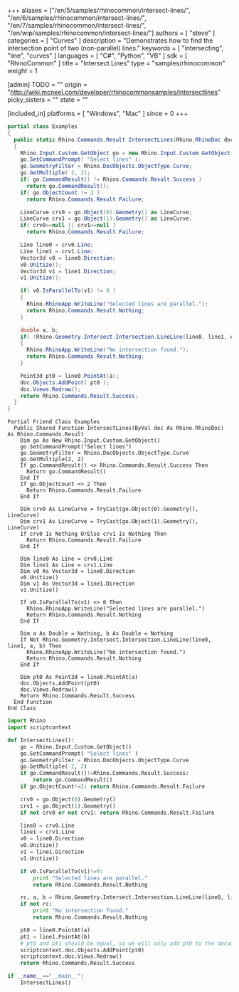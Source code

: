 +++
aliases = ["/en/5/samples/rhinocommon/intersect-lines/", "/en/6/samples/rhinocommon/intersect-lines/", "/en/7/samples/rhinocommon/intersect-lines/", "/en/wip/samples/rhinocommon/intersect-lines/"]
authors = [ "steve" ]
categories = [ "Curves" ]
description = "Demonstrates how to find the intersection point of two (non-parallel) lines."
keywords = [ "intersecting", "line", "curves" ]
languages = [ "C#", "Python", "VB" ]
sdk = [ "RhinoCommon" ]
title = "Intersect Lines"
type = "samples/rhinocommon"
weight = 1

[admin]
TODO = ""
origin = "http://wiki.mcneel.com/developer/rhinocommonsamples/intersectlines"
picky_sisters = ""
state = ""

[included_in]
platforms = [ "Windows", "Mac" ]
since = 0
+++

<div class="codetab-content" id="cs">

```cs
partial class Examples
{
  public static Rhino.Commands.Result IntersectLines(Rhino.RhinoDoc doc)
  {
    Rhino.Input.Custom.GetObject go = new Rhino.Input.Custom.GetObject();
    go.SetCommandPrompt( "Select lines" );
    go.GeometryFilter = Rhino.DocObjects.ObjectType.Curve;
    go.GetMultiple( 2, 2);
    if( go.CommandResult() != Rhino.Commands.Result.Success )
      return go.CommandResult();
    if( go.ObjectCount != 2 )
      return Rhino.Commands.Result.Failure;

    LineCurve crv0 = go.Object(0).Geometry() as LineCurve;
    LineCurve crv1 = go.Object(1).Geometry() as LineCurve;
    if( crv0==null || crv1==null )
      return Rhino.Commands.Result.Failure;

    Line line0 = crv0.Line;
    Line line1 = crv1.Line;
    Vector3d v0 = line0.Direction;
    v0.Unitize();
    Vector3d v1 = line1.Direction;
    v1.Unitize();

    if( v0.IsParallelTo(v1) != 0 )
    {
      Rhino.RhinoApp.WriteLine("Selected lines are parallel.");
      return Rhino.Commands.Result.Nothing;
    }

    double a, b;
    if( !Rhino.Geometry.Intersect.Intersection.LineLine(line0, line1, out a, out b))
    {
      Rhino.RhinoApp.WriteLine("No intersection found.");
      return Rhino.Commands.Result.Nothing;
    }

    Point3d pt0 = line0.PointAt(a);
    doc.Objects.AddPoint( pt0 );
    doc.Views.Redraw();
    return Rhino.Commands.Result.Success;
  }
}
```

</div>


<div class="codetab-content" id="vb">

```vbnet
Partial Friend Class Examples
  Public Shared Function IntersectLines(ByVal doc As Rhino.RhinoDoc) As Rhino.Commands.Result
	Dim go As New Rhino.Input.Custom.GetObject()
	go.SetCommandPrompt("Select lines")
	go.GeometryFilter = Rhino.DocObjects.ObjectType.Curve
	go.GetMultiple(2, 2)
	If go.CommandResult() <> Rhino.Commands.Result.Success Then
	  Return go.CommandResult()
	End If
	If go.ObjectCount <> 2 Then
	  Return Rhino.Commands.Result.Failure
	End If

	Dim crv0 As LineCurve = TryCast(go.Object(0).Geometry(), LineCurve)
	Dim crv1 As LineCurve = TryCast(go.Object(1).Geometry(), LineCurve)
	If crv0 Is Nothing OrElse crv1 Is Nothing Then
	  Return Rhino.Commands.Result.Failure
	End If

	Dim line0 As Line = crv0.Line
	Dim line1 As Line = crv1.Line
	Dim v0 As Vector3d = line0.Direction
	v0.Unitize()
	Dim v1 As Vector3d = line1.Direction
	v1.Unitize()

	If v0.IsParallelTo(v1) <> 0 Then
	  Rhino.RhinoApp.WriteLine("Selected lines are parallel.")
	  Return Rhino.Commands.Result.Nothing
	End If

	Dim a As Double = Nothing, b As Double = Nothing
	If Not Rhino.Geometry.Intersect.Intersection.LineLine(line0, line1, a, b) Then
	  Rhino.RhinoApp.WriteLine("No intersection found.")
	  Return Rhino.Commands.Result.Nothing
	End If

	Dim pt0 As Point3d = line0.PointAt(a)
	doc.Objects.AddPoint(pt0)
	doc.Views.Redraw()
	Return Rhino.Commands.Result.Success
  End Function
End Class
```

</div>


<div class="codetab-content" id="py">

```python
import Rhino
import scriptcontext

def IntersectLines():
    go = Rhino.Input.Custom.GetObject()
    go.SetCommandPrompt( "Select lines" )
    go.GeometryFilter = Rhino.DocObjects.ObjectType.Curve
    go.GetMultiple( 2, 2)
    if go.CommandResult()!=Rhino.Commands.Result.Success:
        return go.CommandResult()
    if go.ObjectCount!=2: return Rhino.Commands.Result.Failure

    crv0 = go.Object(0).Geometry()
    crv1 = go.Object(1).Geometry()
    if not crv0 or not crv1: return Rhino.Commands.Result.Failure

    line0 = crv0.Line
    line1 = crv1.Line
    v0 = line0.Direction
    v0.Unitize()
    v1 = line1.Direction
    v1.Unitize()

    if v0.IsParallelTo(v1)!=0:
        print "Selected lines are parallel."
        return Rhino.Commands.Result.Nothing

    rc, a, b = Rhino.Geometry.Intersect.Intersection.LineLine(line0, line1)
    if not rc:
        print "No intersection found."
        return Rhino.Commands.Result.Nothing

    pt0 = line0.PointAt(a)
    pt1 = line1.PointAt(b)
    # pt0 and pt1 should be equal, so we will only add pt0 to the document
    scriptcontext.doc.Objects.AddPoint(pt0)
    scriptcontext.doc.Views.Redraw()
    return Rhino.Commands.Result.Success

if __name__=="__main__":
    IntersectLines()
```

</div>
